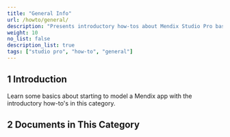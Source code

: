 ```yaml
---
title: "General Info"
url: /howto/general/
description: "Presents introductory how-tos about Mendix Studio Pro basics and best practices."
weight: 10
no_list: false
description_list: true
tags: ["studio pro", "how-to", "general"]
---
```


## 1 Introduction

Learn some basics about starting to model a Mendix app with the introductory how-to's in this category.

## 2 Documents in This Category
